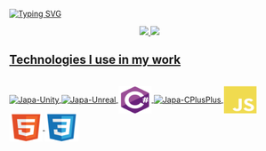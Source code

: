 <a href="https://git.io/typing-svg"><img src="https://readme-typing-svg.demolab.com?font=Fira+Code&pause=1000&color=4D29F7&random=false&width=435&lines=Hi%2C+my+name+is+Victor;+and+I'm+a+game+developer" alt="Typing SVG" /></a>


<div align="center">
  <a href="https://github.com/Japa121">
  <img height="180em" src="https://github-readme-stats.vercel.app/api?username=Japa121&show_icons=true&theme=synthwave&include_all_commits=true&count_private=true"/>
  <img height="180em" src="https://github-readme-stats.vercel.app/api/top-langs/?username=Japa121&layout=compact&langs_count=7&theme=synthwave"/>
</div>

## Technologies I use in my work
<div style="display: inline_block"><br>
  <img align="center" alt="Japa-Unity" height="50" width="60" src="https://cdn.jsdelivr.net/gh/devicons/devicon@latest/icons/unity/unity-original.svg" />
  <img align="center" alt="Japa-Unreal" height="50" width="60" src="https://cdn.jsdelivr.net/gh/devicons/devicon@latest/icons/unrealengine/unrealengine-original.svg" />
  <img align="center" alt="Japa-Csharp" height="50" width="60" src="https://raw.githubusercontent.com/devicons/devicon/master/icons/csharp/csharp-original.svg">
  <img align="center" alt="Japa-CPlusPlus" height="50" width="60" src="https://cdn.jsdelivr.net/gh/devicons/devicon@latest/icons/cplusplus/cplusplus-original.svg" />  
  <img align="center" alt="Japa-Js" height="50" width="60" src="https://raw.githubusercontent.com/devicons/devicon/master/icons/javascript/javascript-plain.svg">
  <img align="center" alt="Japa-HTML" height="50" width="60" src="https://raw.githubusercontent.com/devicons/devicon/master/icons/html5/html5-original.svg">
  <img align="center" alt="Japa-CSS" height="50" width="60" src="https://raw.githubusercontent.com/devicons/devicon/master/icons/css3/css3-original.svg">
        
</div>
<br>
<div>
  

 
  </div>
 


